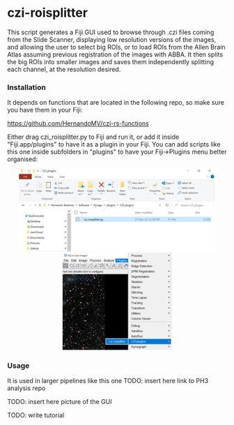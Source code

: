 # czi-roisplitter

This script generates a Fiji GUI used to browse through .czi files coming from the Slide Scanner, 
displaying low resolution versions of the images, 
and allowing the user to select big ROIs, 
or to load ROIs from the Allen Brain Atlas assuming previous registration of the images with ABBA.
It then splits the big ROIs into smaller images and saves them independently splitting each channel,
at the resolution desired.

### Installation

It depends on functions that are located in the following repo, so make sure you have them in your Fiji:

https://github.com/HernandoMV/czi-rs-functions

Either drag czi_roisplitter.py to Fiji and run it, or add it inside "Fiji.app/plugins" to have it
as a plugin in your Fiji. You can add scripts like this one inside subfolders in "plugins" to have
your Fiji->Plugins menu better organised:

<p align="middle">
  <img src="doc/imgs/Capture.PNG" width=450>
  <img src="doc/imgs/Image.png" width=250>
</p>


### Usage

It is used in larger pipelines like this one TODO: insert here link to PH3 analysis repo 

TODO: insert here picture of the GUI

TODO: write tutorial